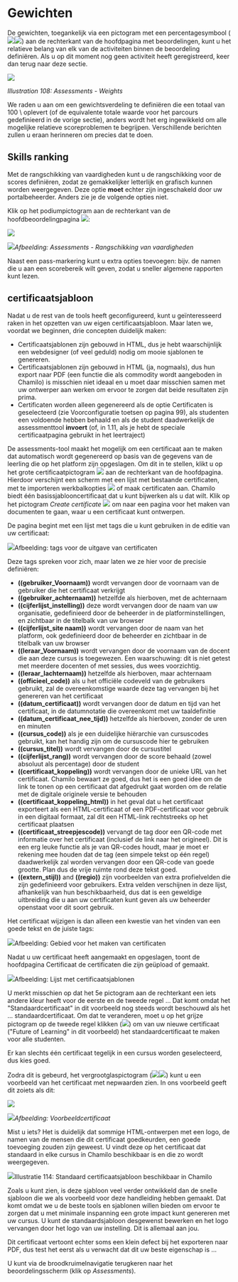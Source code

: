 # Gewichten

De gewichten, toegankelijk via een pictogram met een percentagesymbool (![](../../.gitbook/assets/image4%20%283%29.svg)![](../../.gitbook/assets/image4%20%2810%29.png)) aan de rechterkant van de hoofdpagina met beoordelingen, kunt u het relatieve belang van elk van de activiteiten binnen de beoordeling definiëren. Als u op dit moment nog geen activiteit heeft geregistreerd, keer dan terug naar deze sectie.

![](../../.gitbook/assets/images133%20%284%29.png)

*Illustration 108: Assessments - Weights*

We raden u aan om een gewichtsverdeling te definiëren die een totaal van 100 \ oplevert (of de equivalente totale waarde voor het parcours gedefinieerd in de vorige sectie), anders wordt het erg ingewikkeld om alle mogelijke relatieve scoreproblemen te begrijpen. Verschillende berichten zullen u eraan herinneren om precies dat te doen.

## Skills ranking <a id="skills-ranking"></a>

Met de rangschikking van vaardigheden kunt u de rangschikking voor de scores definiëren, zodat ze gemakkelijker letterlijk en grafisch kunnen worden weergegeven. Deze optie **moet** echter zijn ingeschakeld door uw portalbeheerder. Anders zie je de volgende opties niet.

Klik op het podiumpictogram aan de rechterkant van de hoofdbeoordelingpagina ![](../../.gitbook/assets/graphics191%20%281%29.png):

![](../../.gitbook/assets/graphics195.png)

*![](../../.gitbook/assets/graphics195%20%281%29.png)Afbeelding: Assessments - Rangschikking van vaardigheden*

Naast een pass-markering kunt u extra opties toevoegen: bijv. de namen die u aan een scorebereik wilt geven, zodat u sneller algemene rapporten kunt lezen.

## certificaatsjabloon <a id="certificate-template"></a>

Nadat u de rest van de tools heeft geconfigureerd, kunt u geïnteresseerd raken in het opzetten van uw eigen certificaatsjabloon. Maar laten we, voordat we beginnen, drie concepten duidelijk maken:

- Certificaatsjablonen zijn gebouwd in HTML, dus je hebt waarschijnlijk een webdesigner (of veel geduld) nodig om mooie sjablonen te genereren.
- Certificaatsjablonen zijn gebouwd in HTML (ja, nogmaals), dus hun export naar PDF (een functie die als commodity wordt aangeboden in Chamilo) is misschien niet ideaal en u moet daar misschien samen met uw ontwerper aan werken om ervoor te zorgen dat beide resultaten zijn prima.
- Certificaten worden alleen gegenereerd als de optie Certificaten is geselecteerd (zie Voorconfiguratie toetsen op pagina 99), als studenten een voldoende hebben behaald en als de student daadwerkelijk de assessmenttool **invoert** (of, in 1.11, als je hebt de speciale certificaatpagina gebruikt in het leertraject)

De assessments-tool maakt het mogelijk om een certificaat aan te maken dat automatisch wordt gegenereerd op basis van de gegevens van de leerling die op het platform zijn opgeslagen. Om dit in te stellen, klikt u op het grote certificaatpictogram ![](../../.gitbook/assets/graphics193%20%281%29.png) aan de rechterkant van de hoofdpagina. Hierdoor verschijnt een scherm met een lijst met bestaande certificaten, met te importeren werkbalkopties ![](../../.gitbook/assets/graphics194%20%281%29.png) of maak certificaten aan. Chamilo biedt één basissjablooncertificaat dat u kunt bijwerken als u dat wilt. Klik op het pictogram *Create certificate* ![](../../.gitbook/assets/graphics196%20%281%29.png) om naar een pagina voor het maken van documenten te gaan, waar u een certificaat kunt ontwerpen.

De pagina begint met een lijst met tags die u kunt gebruiken in de editie van uw certificaat:

![](../../.gitbook/assets/image6%20%2810%29.png)Afbeelding: tags voor de uitgave van certificaten

Deze tags spreken voor zich, maar laten we ze hier voor de precisie definiëren:

- **((gebruiker_Voornaam))** wordt vervangen door de voornaam van de gebruiker die het certificaat verkrijgt
- **((gebruiker_achternaam))** hetzelfde als hierboven, met de achternaam
- **((cijferlijst_instelling))** deze wordt vervangen door de naam van uw organisatie, gedefinieerd door de beheerder in de platforminstellingen, en zichtbaar in de titelbalk van uw browser
- **((cijferlijst_site naam))** wordt vervangen door de naam van het platform, ook gedefinieerd door de beheerder en zichtbaar in de titelbalk van uw browser
- **((leraar_Voornaam))** wordt vervangen door de voornaam van de docent die aan deze cursus is toegewezen. Een waarschuwing: dit is niet getest met meerdere docenten of met sessies, dus wees voorzichtig.
- **((leraar_lachternaam))** hetzelfde als hierboven, maar achternaam
- **((officieel_code))** als u het officiële codeveld van de gebruikers gebruikt, zal de overeenkomstige waarde deze tag vervangen bij het genereren van het certificaat
- **((datum_certificaat))** wordt vervangen door de datum en tijd van het certificaat, in de datumnotatie die overeenkomt met uw taaldefinitie
- **((datum_certificaat_nee_tijd))** hetzelfde als hierboven, zonder de uren en minuten
- **((cursus_code))** als je een duidelijke hiërarchie van cursuscodes gebruikt, kan het handig zijn om de cursuscode hier te gebruiken
- **((cursus_titel))** wordt vervangen door de cursustitel
- **((cijferlijst_rang))** wordt vervangen door de score behaald (zowel absoluut als percentage) door de student
- **((certificaat_koppeling))** wordt vervangen door de unieke URL van het certificaat. Chamilo bewaart ze goed, dus het is een goed idee om de link te tonen op een certificaat dat afgedrukt gaat worden om de relatie met de digitale originele versie te behouden
- **((certificaat_koppeling_html))** in het geval dat u het certificaat exporteert als een HTML-certificaat of een PDF-certificaat voor gebruik in een digitaal formaat, zal dit een HTML-link rechtstreeks op het certificaat plaatsen
- **((certificaat_streepjescode))** vervangt de tag door een QR-code met informatie over het certificaat (inclusief de link naar het origineel). Dit is een erg leuke functie als je van QR-codes houdt, maar je moet er rekening mee houden dat de tag (een simpele tekst op één regel) daadwerkelijk zal worden vervangen door een QR-code van goede grootte. Plan dus de vrije ruimte rond deze tekst goed.
- **((extern_stijl))** and **((regio))** zijn voorbeelden van extra profielvelden die zijn gedefinieerd voor gebruikers. Extra velden verschijnen in deze lijst, afhankelijk van hun beschikbaarheid, dus dat is een geweldige uitbreiding die u aan uw certificaten kunt geven als uw beheerder openstaat voor dit soort gebruik.

Het certificaat wijzigen is dan alleen een kwestie van het vinden van een goede tekst en de juiste tags:

![](../../.gitbook/assets/image7%20%2810%29.png)Afbeelding: Gebied voor het maken van certificaten

Nadat u uw certificaat heeft aangemaakt en opgeslagen, toont de hoofdpagina Certificaat de certificaten die zijn geüpload of gemaakt.

![](../../.gitbook/assets/image8%20%2810%29.png)Afbeelding: Lijst met certificaatsjablonen

U merkt misschien op dat het 5e pictogram aan de rechterkant een iets andere kleur heeft voor de eerste en de tweede regel ... Dat komt omdat het "Standaardcertificaat" in dit voorbeeld nog steeds wordt beschouwd als het ... standaardcertificaat. Om dat te veranderen, moet u op het grijze pictogram op de tweede regel klikken (![](../../.gitbook/assets/graphics198%20%283%29.png)) om van uw nieuwe certificaat ("Future of Learning" in dit voorbeeld) het standaardcertificaat te maken voor alle studenten.

Er kan slechts één certificaat tegelijk in een cursus worden geselecteerd, dus kies goed.

Zodra dit is gebeurd, het vergrootglaspictogram (![](../../.gitbook/assets/image9%20%281%29.svg)![](../../.gitbook/assets/image9%20%2810%29.png)) kunt u een voorbeeld van het certificaat met nepwaarden zien. In ons voorbeeld geeft dit zoiets als dit:

![](../../.gitbook/assets/image10%20%281%29.png)

*![](../../.gitbook/assets/image10%20%287%29.png)Afbeelding: Voorbeeldcertificaat*

Mist u iets? Het is duidelijk dat sommige HTML-ontwerpen met een logo, de namen van de mensen die dit certificaat goedkeurden, een goede toevoeging zouden zijn geweest. U vindt deze op het certificaat dat standaard in elke cursus in Chamilo beschikbaar is en die zo wordt weergegeven.

![](../../.gitbook/assets/image11%20%2810%29.png)Illustratie 114: Standaard certificaatsjabloon beschikbaar in Chamilo

Zoals u kunt zien, is deze sjabloon veel verder ontwikkeld dan de snelle sjabloon die we als voorbeeld voor deze handleiding hebben gemaakt. Dat komt omdat we u de beste tools en sjablonen willen bieden om ervoor te zorgen dat u met minimale inspanning een grote impact kunt genereren met uw cursus. U kunt de standaardsjabloon desgewenst bewerken en het logo vervangen door het logo van uw instelling. Dit is allemaal aan jou.

Dit certificaat vertoont echter soms een klein defect bij het exporteren naar PDF, dus test het eerst als u verwacht dat dit uw beste eigenschap is ...

U kunt via de broodkruimelnavigatie terugkeren naar het beoordelingsscherm (klik op *Assessments*).
